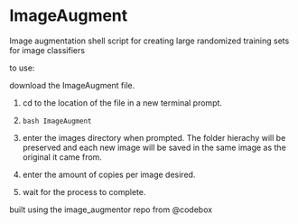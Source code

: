 # ImageAugment
Image augmentation shell script for creating large randomized training sets for image classifiers

to use:

download the ImageAugment file.

1. cd to the location of the file in a new terminal prompt.

2. `bash ImageAugment`

3. enter the images directory when prompted. The folder hierachy will be preserved and each new image will be saved in the same image as the original it came from.

4. enter the amount of copies per image desired.

5. wait for the process to complete.



built using the image_augmentor repo from @codebox

